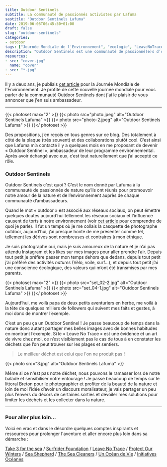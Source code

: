 ```yaml
---
title: Outdoor Sentinels
subtitle: La communauté de passionnés activistes par Lafuma
seotitle: "Outdoor Sentinels Lafuma"
date: 2019-06-05T06:45:50+01:00
draft: false
slug: "outdoor-sentinels"
categories:
- outdoor
tags: ["Journée Mondiale de l'Environnement", "ecologie", "LeaveNoTrace", "Leave No trace", "environnement", "avenir", "Lafuma", "Outdoor", "Outdoor sentinels", "Lafuma Outdoor Sentinels", "Outdoor Sentinel"]
description: "Outdoor Sentinels est une communauté de passionné(e)s d’outdoor qui désirent partager leurs aventures, tout en sensibilisant à la protection de ces terrains de jeu."
resources:
- src: "cover.jpg"
  name: "cover"
- src: "*.jpg"
---
```


Il y a deux ans, je publiais [cet article](https://gregorymignard.com/journee-mondiale-de-lenvironnement/) pour la Journée Mondiale de l'Environnement. Je profite de cette nouvelle journée mondiale pour vous parler de la communauté Outdoor Sentinels dont j'ai le plaisir de vous annoncer que j'en suis ambassadeur.

***

{{< photoset max="2" >}}
  {{< photo src="photo.jpeg" alt="Outdoor Sentinels Lafuma" >}}
  {{< photo src="photo-2.jpeg" alt="Outdoor Sentinels Lafuma" >}}
{{</ photoset >}}

Des propositions, j’en reçois en tous genres sur ce blog. Des totalement à côté de la plaque (très souvent) et des collaborations plutôt cool. C’est ainsi que Lafuma m’a contacté il y a quelques mois en me proposant de devenir « Outdoor Sentinel », ambassadeur de leur programme environnemental.
Après avoir échangé avec eux, c’est tout naturellement que j’ai accepté ce rôle.

### Outdoor Sentinels

Outdoor Sentinels c’est quoi ?
C’est le nom donné par Lafuma à la communauté de passionnés de nature qu’ils ont réunis pour promouvoir notre amour de la nature et de l’environnement auprès de chaque communauté d’ambassadeurs.

Quand le mot « outdoor » est associé aux réseaux sociaux, on peut émettre quelques doutes aujourd’hui tellement les réseaux sociaux et l’influence causent de torts à notre environnement (voir [cet article](https://www.lesothers.com/outdoor-burnout-cliche-photographie) pour comprendre de quoi je parle).
Il fut un temps où je me collais la casquette de photographe outdoor, aujourd’hui, j’ai presque honte de me présenter comme tel, tellement les dérives sont nombreuses et contraires à mon éthique.

Je suis photographe oui, mais je suis amoureux de la nature et je n’ai pas attendu Instagram et les likes sur mes images pour aller prendre l’air. Depuis tout petit je préfère passer mon temps dehors que dedans, depuis tout petit j’ai préféré des activités *natures* (Vélo, voile, surf...), et depuis tout petit j’ai une conscience écologique, des valeurs qui m’ont été transmises par mes parents.

{{< photoset max="2" >}}
  {{< photo src="set_02-2.jpg" alt="Outdoor Sentinels Lafuma" >}}
  {{< photo src="set_04-1.jpg" alt="Outdoor Sentinels Lafuma" >}}
{{</ photoset >}}

Aujourd’hui, me voilà papa de deux petits aventuriers en herbe, me voilà à la tête de quelques milliers de followers qui suivent mes faits et gestes, à moi donc de montrer l’exemple.

C’est un peu ça un Outdoor Sentinel ! Je passe beaucoup de temps dans la nature donc autant partager mes belles images avec de bonnes habitudes en montrant l’exemple.
Si le « Leave No Trace » est une évidence et un art de vivre chez moi, ce n’est visiblement pas le cas de tous à en constater les déchets que l’on peut trouver sur les plages et sentiers.

> Le meilleur déchet est celui que l'on ne produit pas !

{{< photo src="3.jpg" alt="Outdoor Sentinels Lafuma" >}}

Même si ce n'est pas notre déchet, nous pouvons le ramasser lors de notre balade et sensibiliser notre entourage ! Je passe beaucoup de temps sur le littoral Breton pour le photographier et profiter de la beauté de la nature et loin de moi l’idée d’avoir un discours moralisateur, je vais partager un peu plus l’envers du décors de certaines sorties et dévoiler mes solutions pour limiter les déchets et les collecter dans la nature.

***

### Pour aller plus loin...

Voici en vrac et dans le désordre quelques comptes inspirants et ressources pour prolonger l'aventure et aller encore plus loin dans sa démarche :

[Take 3 for the sea](https://www.instagram.com/take3forthesea/) / [Surfrider Foundation](https://surfrider.eu) / [Leave No Trace](https://lnt.org) / [Protect Our Winters](http://www.protectourwinters.fr) / [Sea Shepherd](http://www.seashepherd.fr) / [The Sea Cleaners](https://www.theseacleaners.org) / [Un Océan de Vie](http://www.unoceandevie.com/fr/) / [Initiatives Océanes](https://www.initiativesoceanes.org)
